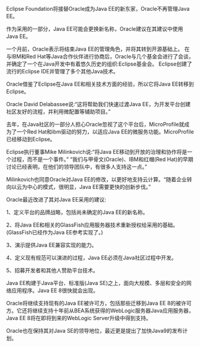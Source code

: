
Eclipse Foundation将接替Oracle成为Java EE的新东家，Oracle不再管理Java EE。

作为采用的一部分，Java EE可能会更换新名称，Oracle建议在其建议中使用Java EE。

一个月前，Oracle表示将结束Java EE的管理角色，并将其转到开源基础上。
在与IBM和Red Hat等Java合作伙伴进行协商后，Oracle与几个基金会进行了会谈，并确定了一个在Java开发中有着悠久历史的组织:Eclipse基金会。
Eclipse创建了流行的Eclipse IDE并管理了多个其他Java技术。

Oracle借鉴了Eclipse在Java EE和相关技术方面的经验，所以它将Java EE转移到Eclipse。

Oracle David Delabassee说:“这将帮助我们快速过渡Java EE，为开发平台创建社区友好的流程，并利用微配置等辅助项目。”

去年，在Java社区的一部分人担心Oracle忽视了这个平台后，MicroProfile就成为了一个Red Hat和ibm驱动的努力，以适应Java EE的微服务功能。MicroProfile已经移动到Eclipse。

Eclipse执行董事Mike Milinkovich说:“将Java EE移动到开放的治理和协作将是一个过程，而不是一个事件。”
“我们与甲骨文(Oracle)、IBM和红帽(Red Hat)的早期讨论已经表明，在他们的领导团队中，有很多人支持这一点。”

Milinkovich也同意Oracle对Java EE的修改，以更好地支持云计算。“随着企业转向以云为中心的模式，很明显，Java EE需要更快的创新步伐。”

Oracle最近改进了其对Java EE采用的建议:

1、定义平台的品牌战略，包括尚未确定的Java EE的新名称。

2、将Java EE和相关的GlassFish应用服务器技术重新授权给采用的基础。(GlassFish已经作为Java EE参考实现了。)

3、演示提供Java EE兼容实现的能力。

4、定义现有规范可以演进的过程，Java EE必须在Java社区过程中开发。

5、招募开发者和其他人赞助平台技术。

Java EE构建于Java平台、标准版(Java SE)之上，面向大规模、多层和安全的网络应用程序。Java EE 8很快就会出现。

Oracle将继续支持现有的Java EE被许可方，包括那些迁移到Java EE 8的被许可方。它还将继续支持十年前从BEA系统获得的WebLogic服务器Java应用服务器，Java EE 8将在即将到来的WebLogic Server升级中得到支持。

Oracle也在保持其对Java SE的领导地位，最近更是提出了加快Java9的发布计划。